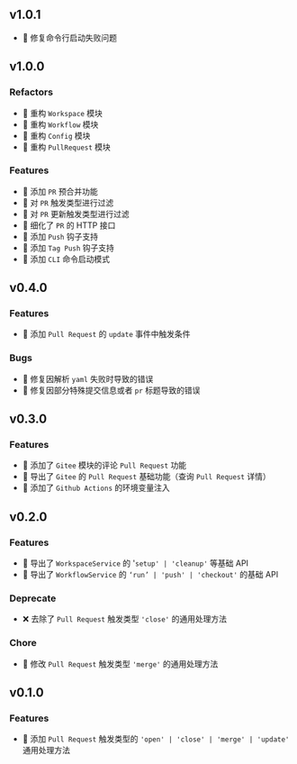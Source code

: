 ## v1.0.1

-   🐛 修复命令行启动失败问题

## v1.0.0

### Refactors

-   🔧 重构 `Workspace` 模块
-   🔧 重构 `Workflow` 模块
-   🔧 重构 `Config` 模块
-   🔧 重构 `PullRequest` 模块

### Features

-   🚀 添加 `PR` 预合并功能
-   🚀 对 `PR` 触发类型进行过滤
-   🚀 对 `PR` 更新触发类型进行过滤
-   🚀 细化了 `PR` 的 HTTP 接口
-   🚀 添加 `Push` 钩子支持
-   🚀 添加 `Tag Push` 钩子支持
-   🚀 添加 `CLI` 命令启动模式

## v0.4.0

### Features

-   🚀 添加 `Pull Request` 的 `update` 事件中触发条件

### Bugs

-   🐛 修复因解析 `yaml` 失败时导致的错误
-   🐛 修复因部分特殊提交信息或者 `pr` 标题导致的错误

## v0.3.0

### Features

-   🚀 添加了 `Gitee` 模块的评论 `Pull Request` 功能
-   🚀 导出了 `Gitee` 的 `Pull Request` 基础功能（查询 `Pull Request` 详情）
-   🚀 添加了 `Github Actions` 的环境变量注入

## v0.2.0

### Features

-   🚀 导出了 `WorkspaceService` 的 '`setup' | 'cleanup'` 等基础 API
-   🚀 导出了 `WorkflowService` 的 `‘run’ | 'push' | 'checkout'` 的基础 API

### Deprecate

-   ❌ 去除了 `Pull Request` 触发类型 `'close'` 的通用处理方法

### Chore

-   🔧 修改 `Pull Request` 触发类型 `'merge'` 的通用处理方法

## v0.1.0

### Features

-   🚀 添加 `Pull Request` 触发类型的 `'open' | 'close' | 'merge' | 'update'` 通用处理方法
